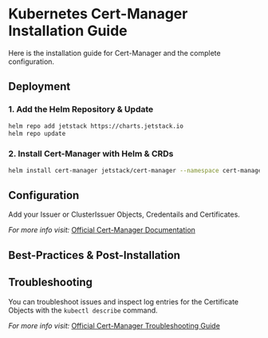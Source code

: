 # Kubernetes Cert-Manager Installation Guide

Here is the installation guide for Cert-Manager and the complete configuration.

## Deployment

### 1. Add the Helm Repository & Update

```bash
helm repo add jetstack https://charts.jetstack.io
helm repo update
```

### 2. Install Cert-Manager with Helm & CRDs

```bash
helm install cert-manager jetstack/cert-manager --namespace cert-manager --create-namespace --set installCRDs=true
```

## Configuration

Add your Issuer or ClusterIssuer Objects, Credentails and Certificates.

_For more info visit:_ [Official Cert-Manager Documentation](https://cert-manager.io/docs/)

## Best-Practices & Post-Installation

## Troubleshooting

You can troubleshoot issues and inspect log entries for the Certificate Objects with the `kubectl describe` command.

_For more info visit:_ [Official Cert-Manager Troubleshooting Guide](https://cert-manager.io/docs/faq/troubleshooting/)
